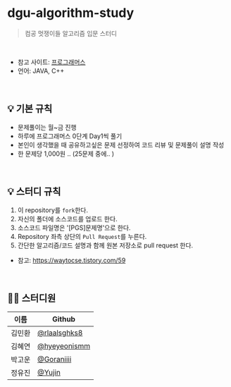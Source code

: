 # dgu-algorithm-study

> 컴공 멋쟁이들 알고리즘 입문 스터디

<br/>

* 참고 사이트: [프로그래머스](https://school.programmers.co.kr/)
* 언어: JAVA, C++

<br/>

## 💡 기본 규칙
* 문제풀이는 월~금 진행
* 하루에 프로그래머스 0단계 Day1씩 풀기
* 본인이 생각했을 때 공유하고싶은 문제 선정하여 코드 리뷰 및 문제풀이 설명 작성
* 한 문제당 1,000원 .. (25문제 중에.. ) 

<br/>

## 💡 스터디 규칙
1. 이 repository를 ```fork```한다.
2. 자신의 폴더에 소스코드를 업로드 한다.
3. 소스코드 파일명은 '[PGS]문제명'으로 한다.
5. Repository 좌측 상단의 ```Pull Request```를 누른다. 
7. 간단한 알고리즘/코드 설명과 함께 원본 저장소로 pull request 한다.

* 참고: https://waytocse.tistory.com/59

<br/>

## 👨‍💻 스터디원

|이름|Github|
|---|---|
|김민환|[@rlaalsghks8](https://github.com/rlaalsghks8)|
|김혜연|[@hyeyeonismm](https://github.com/hyeyeonismm)|
|박고운|[@Goraniiii](https://github.com/Goraniiii)|
|정유진|[@Yujin](https://github.com/JungYujin-gitHub)|

<br/>


